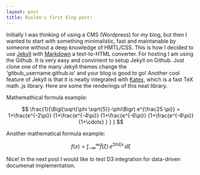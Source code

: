 ```yaml
---
layout: post
title: Ruslan's first blog post!
---
```

Initially I was thinking of using a CMS (Wordpress) for my blog, but then I wanted to start with something minimalistic, fast and maintanable by someone without a deep knowledge of HMTL/CSS. This is how I decided to use [Jekyll](https://jekyllrb.com/) with [Markdown](https://daringfireball.net/projects/markdown/) a text-to-HTML converter. For hosting I am using the Github. It is very easy and convinient to setup Jekyll on Github. Just clone one of the many Jekyll themes change the 'gitbub_username.github.io' and your blog is good to go!
Another cool feature of Jekyll is that it is neatly integrated with [Katex](https://github.com/Khan/KaTeX), which is a fast TeX math .js library. Here are some the renderings of this neat library.

Mathemathical formula example:

$$
\frac{1}{\Bigl(\sqrt{\phi \sqrt{5}}-\phi\Bigr) e^{\frac25 \pi}} = 1+\frac{e^{-2\pi}} {1+\frac{e^{-4\pi}} {1+\frac{e^{-6\pi}} {1+\frac{e^{-8\pi}} {1+\cdots} } } }
$$

Another mathematical formula example:  

$$
f(x) = \int_{-\infty}^\infty\hat f(\xi)\,e^{2 \pi i \xi x}\,d\xi
$$

Nice! In the next post I would like to test D3 integration for data-driven documenat implementation. 

